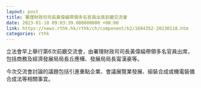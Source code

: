 ```yaml
---
layout: post
title: 署理財政司司長黃偉綸帶領多名官員出席前廳交流會
date: 2023-01-18 09:03:39.000000000 +08:00
link: https://news.rthk.hk/rthk/ch/component/k2/1684352-20230118.htm
categories: rthk
---
```


立法會早上舉行第6次前廳交流會，由署理財政司司長黃偉綸帶領多名官員出席，包括商務及經濟發展局局長丘應樺、發展局局長甯漢豪等。

今次交流會討論的議題包括引進重點企業、會議展覽業發展、組裝合成或機電裝備合成法等相關事宜。
